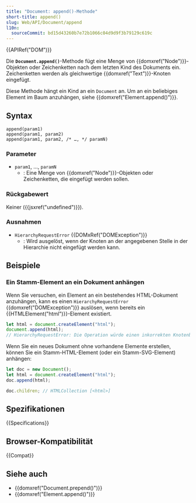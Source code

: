 ```yaml
---
title: "Document: append()-Methode"
short-title: append()
slug: Web/API/Document/append
l10n:
  sourceCommit: bd15d43260b7e72b1066c04d9d9f3b79129c619c
---
```


{{APIRef("DOM")}}

Die **`Document.append()`**-Methode
fügt eine Menge von {{domxref("Node")}}-Objekten oder Zeichenketten nach
dem letzten Kind des Dokuments ein. Zeichenketten
werden als gleichwertige {{domxref("Text")}}-Knoten eingefügt.

Diese Methode hängt ein Kind an ein `Document` an. Um an ein beliebiges Element im Baum anzuhängen, siehe {{domxref("Element.append()")}}.

## Syntax

```js-nolint
append(param1)
append(param1, param2)
append(param1, param2, /* …, */ paramN)
```

### Parameter

- `param1`, …, `paramN`
  - : Eine Menge von {{domxref("Node")}}-Objekten oder Zeichenketten, die eingefügt werden sollen.

### Rückgabewert

Keiner ({{jsxref("undefined")}}).

### Ausnahmen

- `HierarchyRequestError` {{DOMxRef("DOMException")}}
  - : Wird ausgelöst, wenn der Knoten an der angegebenen Stelle in der Hierarchie nicht eingefügt werden kann.

## Beispiele

### Ein Stamm-Element an ein Dokument anhängen

Wenn Sie versuchen, ein Element an ein bestehendes HTML-Dokument anzuhängen,
kann es einen `HierarchyRequestError` {{domxref("DOMException")}} auslösen, wenn bereits ein {{HTMLElement("html")}}-Element existiert.

```js
let html = document.createElement("html");
document.append(html);
// HierarchyRequestError: Die Operation würde einen inkorrekten Knotenbaum erzeugen.
```

Wenn Sie ein neues Dokument ohne vorhandene Elemente erstellen, können Sie ein Stamm-HTML-Element (oder ein Stamm-SVG-Element) anhängen:

```js
let doc = new Document();
let html = document.createElement("html");
doc.append(html);

doc.children; // HTMLCollection [<html>]
```

## Spezifikationen

{{Specifications}}

## Browser-Kompatibilität

{{Compat}}

## Siehe auch

- {{domxref("Document.prepend()")}}
- {{domxref("Element.append()")}}
